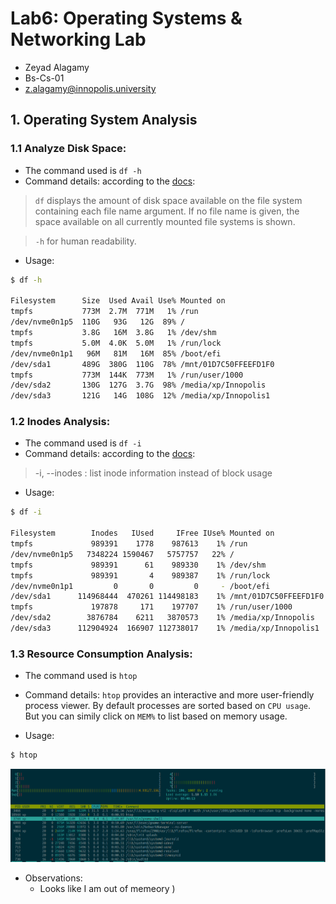# Lab6: Operating Systems & Networking Lab

- Zeyad Alagamy
- Bs-Cs-01
- z.alagamy@innopolis.university

## 1. Operating System Analysis

### 1.1 Analyze Disk Space:

- The command used is `df -h`
- Command details: according to the [docs](https://linux.die.net/man/1/df):

> `df` displays the amount of disk space available on the file system containing each file name argument. If no file name is given, the space available on all currently mounted file systems is shown.

> `-h` for human readability.

- Usage:

```bash
$ df -h

Filesystem      Size  Used Avail Use% Mounted on
tmpfs           773M  2.7M  771M   1% /run
/dev/nvme0n1p5  110G   93G   12G  89% /
tmpfs           3.8G   16M  3.8G   1% /dev/shm
tmpfs           5.0M  4.0K  5.0M   1% /run/lock
/dev/nvme0n1p1   96M   81M   16M  85% /boot/efi
/dev/sda1       489G  380G  110G  78% /mnt/01D7C50FFEEFD1F0
tmpfs           773M  144K  773M   1% /run/user/1000
/dev/sda2       130G  127G  3.7G  98% /media/xp/Innopolis
/dev/sda3       121G   14G  108G  12% /media/xp/Innopolis1
```

### 1.2 Inodes Analysis:

- The command used is `df -i`
- Command details: according to the [docs](https://linux.die.net/man/1/df):

> -i, --inodes : list inode information instead of block usage

- Usage:

```bash
$ df -i

Filesystem        Inodes   IUsed     IFree IUse% Mounted on
tmpfs             989391    1778    987613    1% /run
/dev/nvme0n1p5   7348224 1590467   5757757   22% /
tmpfs             989391      61    989330    1% /dev/shm
tmpfs             989391       4    989387    1% /run/lock
/dev/nvme0n1p1         0       0         0     - /boot/efi
/dev/sda1      114968444  470261 114498183    1% /mnt/01D7C50FFEEFD1F0
tmpfs             197878     171    197707    1% /run/user/1000
/dev/sda2        3876784    6211   3870573    1% /media/xp/Innopolis
/dev/sda3      112904924  166907 112738017    1% /media/xp/Innopolis1

```

### 1.3 Resource Consumption Analysis:

- The command used is `htop`
- Command details: `htop` provides an interactive and more user-friendly process viewer. By default processes are sorted based on `CPU usage`. But you can simily click on `MEM%` to list based on memory usage.

- Usage:

```bash
$ htop
```

![Screen shot with the output](htop.png)

- Observations:
  - Looks like I am out of memeory )
